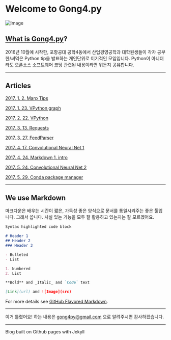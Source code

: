 Welcome to Gong4.py
===

![Image](https://gong4py.github.io/images/importgong4py.png)

## [What is Gong4.py](https://gong4py.github.io/Gong4py_intro_detail)?

2016년 10월에 시작한,
포항공대 공학4동에서 산업경영공학과 대학원생들이 각자 공부한/써먹은 Python tip을 발표하는
개인단위로 이기적인 모임입니다.
Python이 아니더라도 오픈소스 소프트웨어 코딩 관련된 내용이라면 뭐든지 공유합니다.

---
## Articles


[2017. 1.  2. Marp Tips](https://gong4py.github.io/20170102_MarpTips "by JuneTech")

[2017. 1. 23. VPython graph](https://gong4py.github.io/20170123_vpython_graph "by Taekho")

[2017. 2. 22. VPython](https://gong4py.github.io/20170222_vpython "by Taekho")

[2017. 3. 13. Requests](https://gong4py.github.io/20170313_Requests_noslide "by JuneTech")

[2017. 3. 27. FeedParser](https://gong4py.github.io/20170327_feedparser "by JuneTech")

[2017. 4. 17. Convolutional Neural Net 1](https://gong4py.github.io/20170417_cnn "by Taehoon")

[2017. 4. 24. Markdown 1. intro](https://gong4py.github.io/20170424_markdown_intro "by JuneTech")

[2017. 5. 24. Convolutional Neural Net 2](https://gong4py.github.io/20170524_CNN_2 "by Taehoon")

[2017. 5. 29. Conda package manager](https://gong4py.github.io/20170529_conda1 "by JuneTech")

---
## We use Markdown

마크다운은 배우는 시간이 짧은, 가독성 좋은 양식으로 문서를 통일시켜주는 좋은 툴입니다.
그래서 씁니다. 사실 있는 기능을 모두 잘 활용하고 있는지는 잘 모르겠어요.

```markdown
Syntax highlighted code block

# Header 1
## Header 2
### Header 3

- Bulleted
- List

1. Numbered
2. List

**Bold** and _Italic_ and `Code` text

[Link](url) and ![Image](src)
```

For more details see [GitHub Flavored Markdown](https://guides.github.com/features/mastering-markdown/).

---
이거 틀렸어요! 하는 내용은 gong4py@gmail.com 으로 알려주시면 감사하겠습니다.

---
Blog built on Github pages with Jekyll
